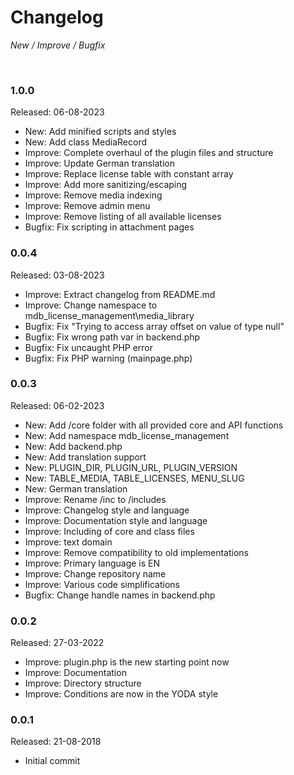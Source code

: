# Changelog

*New / Improve / Bugfix*

<br>

### 1.0.0
Released: 06-08-2023

* New: Add minified scripts and styles
* New: Add class MediaRecord
* Improve: Complete overhaul of the plugin files and structure
* Improve: Update German translation
* Improve: Replace license table with constant array
* Improve: Add more sanitizing/escaping
* Improve: Remove media indexing
* Improve: Remove admin menu
* Improve: Remove listing of all available licenses
* Bugfix: Fix scripting in attachment pages


### 0.0.4
Released: 03-08-2023

* Improve: Extract changelog from README.md
* Improve: Change namespace to mdb_license_management\media_library
* Bugfix: Fix "Trying to access array offset on value of type null"
* Bugfix: Fix wrong path var in backend.php
* Bugfix: Fix uncaught PHP error
* Bugfix: Fix PHP warning (mainpage.php)


### 0.0.3
Released: 06-02-2023

* New: Add /core folder with all provided core and API functions
* New: Add namespace mdb_license_management
* New: Add backend.php
* New: Add translation support
* New: PLUGIN_DIR, PLUGIN_URL, PLUGIN_VERSION
* New: TABLE_MEDIA, TABLE_LICENSES, MENU_SLUG
* New: German translation
* Improve: Rename /inc to /includes
* Improve: Changelog style and language
* Improve: Documentation style and language
* Improve: Including of core and class files
* Improve: text domain
* Improve: Remove compatibility to old implementations
* Improve: Primary language is EN
* Improve: Change repository name
* Improve: Various code simplifications
* Bugfix: Change handle names in backend.php


### 0.0.2
Released: 27-03-2022

* Improve: plugin.php is the new starting point now
* Improve: Documentation
* Improve: Directory structure
* Improve: Conditions are now in the YODA style


### 0.0.1
Released: 21-08-2018

* Initial commit
